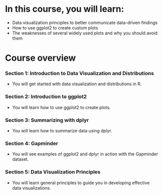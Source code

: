 # In this course, you will learn:

* Data visualization principles to better communicate data-driven findings
* How to use ggplot2 to create custom plots
* The weaknesses of several widely used plots and why you should avoid them

# Course overview

### Section 1: Introduction to Data Visualization and Distributions

* You will get started with data visualization and distributions in R.

### Section 2: Introduction to ggplot2

* You will learn how to use ggplot2 to create plots.

### Section 3: Summarizing with dplyr

* You will learn how to summarize data using dplyr.

### Section 4: Gapminder

* You will see examples of ggplot2 and dplyr in action with the Gapminder dataset.

### Section 5: Data Visualization Principles

* You will learn general principles to guide you in developing effective data visualizations.
